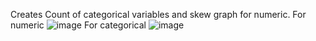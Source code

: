 Creates Count of categorical variables and skew graph for numeric.
For numeric
![image](https://github.com/Mohit34517/EDA/assets/119433597/21b898a9-fcbe-4ac5-88e9-2f7da7a23a6d)
For categorical
![image](https://github.com/Mohit34517/EDA/assets/119433597/e9a2f3ff-9e4a-4def-8cb5-f18064857095)
